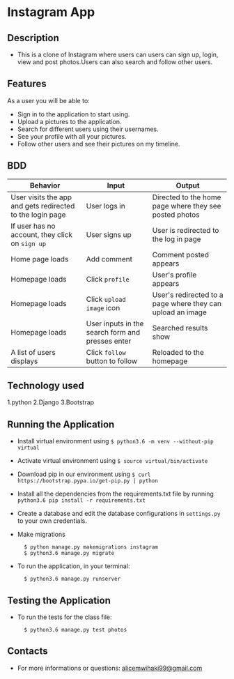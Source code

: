 # Instagram App

## Description
- This is a clone of Instagram where users can users can sign up, login, view and post photos.Users can also search and follow other users.

## Features
As a user you will be able to:

- Sign in to the application to start using.
- Upload a pictures to the application.
- Search for different users using their usernames.
- See your profile with all your pictures.
- Follow other users and see their pictures on my timeline.

## BDD
| Behavior            | Input                         | Output                        | 
| ------------------- | ----------------------------- | ----------------------------- |
| User visits the app and gets redirected to the login page  | User logs in | Directed to the home page where they see posted photos | 
If user has no account, they click on `sign up` | User signs up | User is redirected to the log in page |
|  Home page loads | Add comment  | Comment posted appears |
|  Homepage loads | Click `profile` | User's profile appears | 
| Homepage loads | Click `upload image` icon | User's redirected to a page where they can upload an image |  
| Homepage loads | User inputs in the search form and presses enter | Searched results show |
| A list of users displays | Click `follow` button to follow | Reloaded to the homepage|

## Technology used
1.python
2.Django
3.Bootstrap

## Running the Application
- Install virtual environment using `$ python3.6 -m venv --without-pip virtual`
- Activate virtual environment using `$ source virtual/bin/activate`
- Download pip in our environment using `$ curl https://bootstrap.pypa.io/get-pip.py | python`
- Install all the dependencies from the requirements.txt file by running `python3.6 pip install -r requirements.txt`
- Create a database and edit the database configurations in `settings.py` to your own credentials.
- Make migrations

        $ python manage.py makemigrations instagram
        $ python3.6 manage.py migrate 

- To run the application, in your terminal:

        $ python3.6 manage.py runserver

## Testing the Application
- To run the tests for the class file:

        $ python3.6 manage.py test photos

## Contacts
- For more informations or questions:
   alicemwihaki99@gmail.com
    




